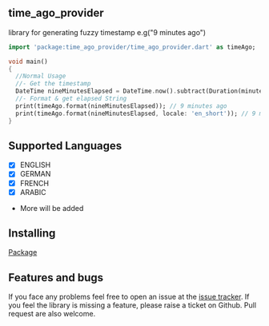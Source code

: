 ## time_ago_provider
library for generating fuzzy timestamp e.g("9 minutes ago")

```dart
import 'package:time_ago_provider/time_ago_provider.dart' as timeAgo;

void main()
{
  //Normal Usage
  //- Get the timestamp
  DateTime nineMinutesElapsed = DateTime.now().subtract(Duration(minutes: 9));
  //- Format & get elapsed String
  print(timeAgo.format(nineMinutesElapsed)); // 9 minutes ago
  print(timeAgo.format(nineMinutesElapsed, locale: 'en_short')); // 9 min
}
```

## Supported Languages
- [x] ENGLISH
- [x] GERMAN
- [x] FRENCH
- [x] ARABIC
- More will be added

## Installing
[Package](https://pub.dartlang.org/packages/time_ago_provider)

## Features and bugs
If you face any problems feel free to open an issue at the [issue tracker][tracker]. If you feel the library is missing a feature, please raise a ticket on Github. Pull request are also welcome.

[tracker]: https://github.com/BaderEddineOuaich/time_ago_provider/issues

